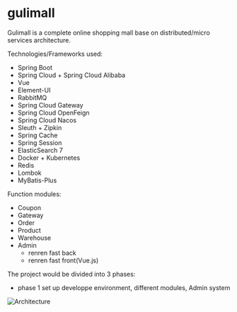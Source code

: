 # gulimall
Gulimall is a complete online shopping mall base on distributed/micro services architecture. 

Technologies/Frameworks used:
- Spring Boot
- Spring Cloud + Spring Cloud Alibaba
- Vue
- Element-UI
- RabbitMQ
- Spring Cloud Gateway
- Spring Cloud OpenFeign
- Spring Cloud Nacos
- Sleuth + Zipkin
- Spring Cache
- Spring Session
- ElasticSearch 7
- Docker + Kubernetes
- Redis
- Lombok
- MyBatis-Plus

Function modules:
- Coupon
- Gateway
- Order
- Product
- Warehouse
- Admin
    - renren fast back
    - renren fast front(Vue.js)  

The project would be divided into 3 phases: 
- phase 1
set up developpe environment, different modules, Admin system
  

![Architecture](architecture.jpg)